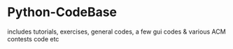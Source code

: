 # Python-CodeBase
 includes tutorials, exercises, general codes, a few gui codes &amp; various ACM contests code etc